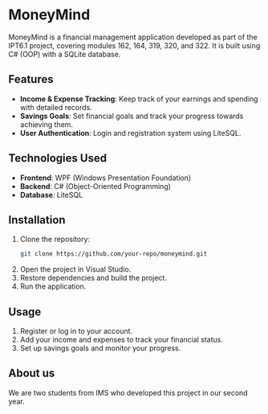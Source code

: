 # MoneyMind

MoneyMind is a financial management application developed as part of the IPT6.1 project, covering modules 162, 164, 319, 320, and 322. It is built using C# (OOP) with a SQLite database.

## Features

- **Income & Expense Tracking**: Keep track of your earnings and spending with detailed records.
- **Savings Goals**: Set financial goals and track your progress towards achieving them.
- **User Authentication**: Login and registration system using LiteSQL.

## Technologies Used

- **Frontend**: WPF (Windows Presentation Foundation)
- **Backend**: C# (Object-Oriented Programming)
- **Database**: LiteSQL

## Installation

1. Clone the repository:
   ```sh
   git clone https://github.com/your-repo/moneymind.git
   ```
2. Open the project in Visual Studio.
3. Restore dependencies and build the project.
4. Run the application.

## Usage

1. Register or log in to your account.
2. Add your income and expenses to track your financial status.
3. Set up savings goals and monitor your progress.

## About us

We are two students from IMS who developed this project in our second year.

